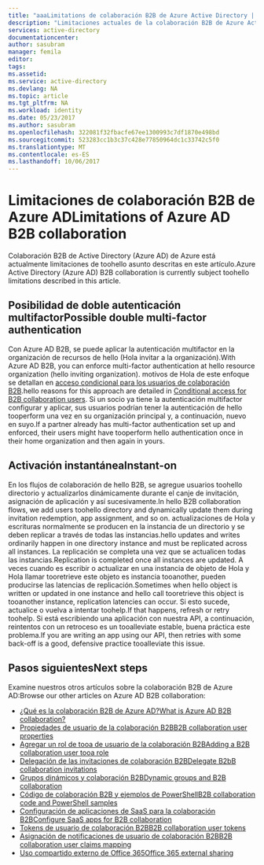 ```yaml
---
title: "aaaLimitations de colaboración B2B de Azure Active Directory | Documentos de Microsoft"
description: "Limitaciones actuales de la colaboración B2B de Azure Active Directory"
services: active-directory
documentationcenter: 
author: sasubram
manager: femila
editor: 
tags: 
ms.assetid: 
ms.service: active-directory
ms.devlang: NA
ms.topic: article
ms.tgt_pltfrm: NA
ms.workload: identity
ms.date: 05/23/2017
ms.author: sasubram
ms.openlocfilehash: 322081f32fbacfe67ee1300993c7df1870e498bd
ms.sourcegitcommit: 523283cc1b3c37c428e77850964dc1c33742c5f0
ms.translationtype: MT
ms.contentlocale: es-ES
ms.lasthandoff: 10/06/2017
---
```

# <a name="limitations-of-azure-ad-b2b-collaboration"></a><span data-ttu-id="2a570-103">Limitaciones de colaboración B2B de Azure AD</span><span class="sxs-lookup"><span data-stu-id="2a570-103">Limitations of Azure AD B2B collaboration</span></span>
<span data-ttu-id="2a570-104">Colaboración B2B de Active Directory (Azure AD) de Azure está actualmente limitaciones de toohello asunto descritas en este artículo.</span><span class="sxs-lookup"><span data-stu-id="2a570-104">Azure Active Directory (Azure AD) B2B collaboration is currently subject toohello limitations described in this article.</span></span>

## <a name="possible-double-multi-factor-authentication"></a><span data-ttu-id="2a570-105">Posibilidad de doble autenticación multifactor</span><span class="sxs-lookup"><span data-stu-id="2a570-105">Possible double multi-factor authentication</span></span>
<span data-ttu-id="2a570-106">Con Azure AD B2B, se puede aplicar la autenticación multifactor en la organización de recursos de hello (Hola invitar a la organización).</span><span class="sxs-lookup"><span data-stu-id="2a570-106">With Azure AD B2B, you can enforce multi-factor authentication at hello resource organization (hello inviting organization).</span></span> <span data-ttu-id="2a570-107">motivos de Hola de este enfoque se detallan en [acceso condicional para los usuarios de colaboración B2B](active-directory-b2b-mfa-instructions.md).</span><span class="sxs-lookup"><span data-stu-id="2a570-107">hello reasons for this approach are detailed in [Conditional access for B2B collaboration users](active-directory-b2b-mfa-instructions.md).</span></span> <span data-ttu-id="2a570-108">Si un socio ya tiene la autenticación multifactor configurar y aplicar, sus usuarios podrían tener la autenticación de hello tooperform una vez en su organización principal y, a continuación, nuevo en suyo.</span><span class="sxs-lookup"><span data-stu-id="2a570-108">If a partner already has multi-factor authentication set up and enforced, their users might have tooperform hello authentication once in their home organization and then again in yours.</span></span>

## <a name="instant-on"></a><span data-ttu-id="2a570-109">Activación instantánea</span><span class="sxs-lookup"><span data-stu-id="2a570-109">Instant-on</span></span>
<span data-ttu-id="2a570-110">En los flujos de colaboración de hello B2B, se agregue usuarios toohello directorio y actualizarlos dinámicamente durante el canje de invitación, asignación de aplicación y así sucesivamente.</span><span class="sxs-lookup"><span data-stu-id="2a570-110">In hello B2B collaboration flows, we add users toohello directory and dynamically update them during invitation redemption, app assignment, and so on.</span></span> <span data-ttu-id="2a570-111">actualizaciones de Hola y escrituras normalmente se producen en la instancia de un directorio y se deben replicar a través de todas las instancias.</span><span class="sxs-lookup"><span data-stu-id="2a570-111">hello updates and writes ordinarily happen in one directory instance and must be replicated across all instances.</span></span> <span data-ttu-id="2a570-112">La replicación se completa una vez que se actualicen todas las instancias.</span><span class="sxs-lookup"><span data-stu-id="2a570-112">Replication is completed once all instances are updated.</span></span> <span data-ttu-id="2a570-113">A veces cuando es escribir o actualizar en una instancia de objeto de Hola y Hola llamar tooretrieve este objeto es instancia tooanother, pueden producirse las latencias de replicación.</span><span class="sxs-lookup"><span data-stu-id="2a570-113">Sometimes when hello object is written or updated in one instance and hello call tooretrieve this object is tooanother instance, replication latencies can occur.</span></span> <span data-ttu-id="2a570-114">Si esto sucede, actualice o vuelva a intentar toohelp.</span><span class="sxs-lookup"><span data-stu-id="2a570-114">If that happens, refresh or retry toohelp.</span></span> <span data-ttu-id="2a570-115">Si está escribiendo una aplicación con nuestra API, a continuación, reintentos con un retroceso es un tooalleviate estable, buena práctica este problema.</span><span class="sxs-lookup"><span data-stu-id="2a570-115">If you are writing an app using our API, then retries with some back-off is a good, defensive practice tooalleviate this issue.</span></span>

## <a name="next-steps"></a><span data-ttu-id="2a570-116">Pasos siguientes</span><span class="sxs-lookup"><span data-stu-id="2a570-116">Next steps</span></span>

<span data-ttu-id="2a570-117">Examine nuestros otros artículos sobre la colaboración B2B de Azure AD:</span><span class="sxs-lookup"><span data-stu-id="2a570-117">Browse our other articles on Azure AD B2B collaboration:</span></span>

* [<span data-ttu-id="2a570-118">¿Qué es la colaboración B2B de Azure AD?</span><span class="sxs-lookup"><span data-stu-id="2a570-118">What is Azure AD B2B collaboration?</span></span>](active-directory-b2b-what-is-azure-ad-b2b.md)
* [<span data-ttu-id="2a570-119">Propiedades de usuario de la colaboración B2B</span><span class="sxs-lookup"><span data-stu-id="2a570-119">B2B collaboration user properties</span></span>](active-directory-b2b-user-properties.md)
* [<span data-ttu-id="2a570-120">Agregar un rol de tooa de usuario de la colaboración B2B</span><span class="sxs-lookup"><span data-stu-id="2a570-120">Adding a B2B collaboration user tooa role</span></span>](active-directory-b2b-add-guest-to-role.md)
* [<span data-ttu-id="2a570-121">Delegación de las invitaciones de colaboración B2B</span><span class="sxs-lookup"><span data-stu-id="2a570-121">Delegate B2bB collaboration invitations</span></span>](active-directory-b2b-delegate-invitations.md)
* [<span data-ttu-id="2a570-122">Grupos dinámicos y colaboración B2B</span><span class="sxs-lookup"><span data-stu-id="2a570-122">Dynamic groups and B2B collaboration</span></span>](active-directory-b2b-dynamic-groups.md)
* [<span data-ttu-id="2a570-123">Código de colaboración B2B y ejemplos de PowerShell</span><span class="sxs-lookup"><span data-stu-id="2a570-123">B2B collaboration code and PowerShell samples</span></span>](active-directory-b2b-code-samples.md)
* [<span data-ttu-id="2a570-124">Configuración de aplicaciones de SaaS para la colaboración B2B</span><span class="sxs-lookup"><span data-stu-id="2a570-124">Configure SaaS apps for B2B collaboration</span></span>](active-directory-b2b-configure-saas-apps.md)
* [<span data-ttu-id="2a570-125">Tokens de usuario de colaboración B2B</span><span class="sxs-lookup"><span data-stu-id="2a570-125">B2B collaboration user tokens</span></span>](active-directory-b2b-user-token.md)
* [<span data-ttu-id="2a570-126">Asignación de notificaciones de usuario de colaboración B2B</span><span class="sxs-lookup"><span data-stu-id="2a570-126">B2B collaboration user claims mapping</span></span>](active-directory-b2b-claims-mapping.md)
* [<span data-ttu-id="2a570-127">Uso compartido externo de Office 365</span><span class="sxs-lookup"><span data-stu-id="2a570-127">Office 365 external sharing</span></span>](active-directory-b2b-o365-external-user.md)
